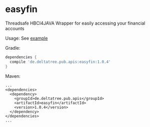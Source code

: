 # easyfin
Threadsafe HBCI4JAVA Wrapper for easily accessing your financial accounts

Usage:
See [example](https://github.com/deltatree/easyfin/blob/master/src/test/java/de/deltatree/pub/apis/turnovers/UsageExample.java)

Gradle:
```gradle
dependencies {
  compile 'de.deltatree.pub.apis:easyfin:1.0.4'
}
```

Maven:
```maven
...
<dependencies>
  <dependency>
    <groupId>de.deltatree.pub.apis</groupId>
    <artifactId>easyfin</artifactId>
    <version>1.0.4</version>
  </dependency>
</dependencies>
...
```
